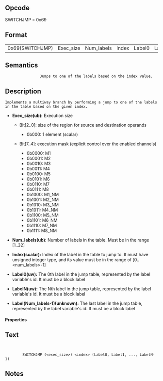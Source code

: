 <!---======================= begin_copyright_notice ============================

Copyright (c) 2019-2021 Intel Corporation

Permission is hereby granted, free of charge, to any person obtaining a copy
of this software and associated documentation files (the "Software"),
to deal in the Software without restriction, including without limitation
the rights to use, copy, modify, merge, publish, distribute, sublicense,
and/or sell copies of the Software, and to permit persons to whom
the Software is furnished to do so, subject to the following conditions:

The above copyright notice and this permission notice shall be included
in all copies or substantial portions of the Software.

THE SOFTWARE IS PROVIDED "AS IS", WITHOUT WARRANTY OF ANY KIND, EXPRESS OR
IMPLIED, INCLUDING BUT NOT LIMITED TO THE WARRANTIES OF MERCHANTABILITY,
FITNESS FOR A PARTICULAR PURPOSE AND NONINFRINGEMENT. IN NO EVENT SHALL THE
AUTHORS OR COPYRIGHT HOLDERS BE LIABLE FOR ANY CLAIM, DAMAGES OR OTHER
LIABILITY, WHETHER IN AN ACTION OF CONTRACT, TORT OR OTHERWISE, ARISING
FROM, OUT OF OR IN CONNECTION WITH THE SOFTWARE OR THE USE OR OTHER DEALINGS
IN THE SOFTWARE.

============================= end_copyright_notice ==========================-->

 

## Opcode

  SWITCHJMP = 0x69

## Format

| | | | | | |
| --- | --- | --- | --- | --- | --- |
| 0x69(SWITCHJMP) | Exec_size | Num_labels | Index | Label0 | LabelN | Label(Num_labels-1) |


## Semantics




                    Jumps to one of the labels based on the index value.

## Description


    Implements a multiway branch by performing a jump to one of the labels in the table based on the given index.

- **Exec_size(ub):** Execution size
 
  - Bit[2..0]: size of the region for source and destination operands
 
    - 0b000:  1 element (scalar) 
  - Bit[7..4]: execution mask (explicit control over the enabled channels)
 
    - 0b0000:  M1 
    - 0b0001:  M2 
    - 0b0010:  M3 
    - 0b0011:  M4 
    - 0b0100:  M5 
    - 0b0101:  M6 
    - 0b0110:  M7 
    - 0b0111:  M8 
    - 0b1000:  M1_NM 
    - 0b1001:  M2_NM 
    - 0b1010:  M3_NM 
    - 0b1011:  M4_NM 
    - 0b1100:  M5_NM 
    - 0b1101:  M6_NM 
    - 0b1110:  M7_NM 
    - 0b1111:  M8_NM
- **Num_labels(ub):** Number of labels in the table. Must be in the range [1..32]

- **Index(scalar):** Index of the label in the table to jump to. It must have unsigned integer type, and its value must be in the range of [0..<num_labels>-1]

- **Label0(uw):** The 0th label in the jump table, represented by the label variable's id. It must be a block label

- **LabelN(uw):** The Nth label in the jump table, represented by the label variable's id. It must be a block label

- **Label(Num_labels-1)(unknown):** The last label in the jump table, represented by the label variable's id. It must be a block label

#### Properties


## Text
```
    

		SWITCHJMP (<exec_size>) <index> (Label0, Label1, ..., LabelN-1)
```



## Notes


